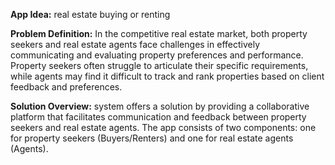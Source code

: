 **App Idea:** real estate buying or renting 

**Problem Definition:**
In the competitive real estate market, both property seekers and real estate agents face challenges in effectively communicating and evaluating property preferences and performance. Property seekers often struggle to articulate their specific requirements, while agents may find it difficult to track and rank properties based on client feedback and preferences.

**Solution Overview:**
system offers a solution by providing a collaborative platform that facilitates communication and feedback between property seekers and real estate agents. The app consists of two components: one for property seekers (Buyers/Renters) and one for real estate agents (Agents).
